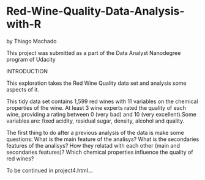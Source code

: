 # Red-Wine-Quality-Data-Analysis-with-R
by Thiago Machado

This project was submitted as a part of the Data Analyst Nanodegree program of Udacity

INTRODUCTION

This exploration takes the Red Wine Quality data set and analysis some aspects of it.

This tidy data set contains 1,599 red wines with 11 variables on the chemical properties of the wine. At least 3 wine experts rated the quality of each wine, providing a rating between 0 (very bad) and 10 (very excellent).Some variables are: fixed acidity, residual sugar, density, alcohol and quality.

The first thing to do after a previous analysis of the data is make some questions: What is the main feature of the analisys? What is the secondaries features of the analisys? How they relatad with each other (main and secondaries features)? Which chemical properties influence the quality of red wines?

To be continued in project4.html...
